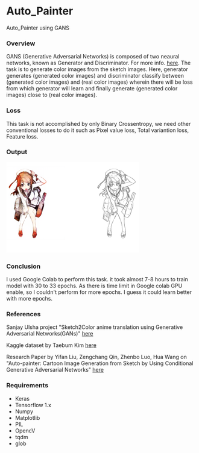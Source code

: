 # Auto_Painter
Auto_Painter using GANS


### Overview
GANS (Generative Adversarial Networks) is composed of two neaural networks, known as Generator and Discriminator. For more info. [here](https://en.wikipedia.org/wiki/Generative_adversarial_network). The task is to generate color images from the sketch images. Here, generator generates (generated color images) and discriminator classify between (generated color images) and (real color images) wherein there will be loss from which generator will learn and finally generate (generated color images) close to (real color images). 

### Loss
This task is not accomplished by only Binary Crossentropy, we need other conventional losses to do it such as Pixel value loss, Total variantion loss, Feature loss.   


### Output

![example of generated image](Image/output.png)

### Conclusion 
I used Google Colab to perform this task. it took almost 7-8 hours to train model with 30 to 33 epochs. As there is time limit in Google colab GPU enable, so I couldn't perform for more epochs. I guess it could learn better with more epochs.

### References
Sanjay Ulsha project "Sketch2Color anime translation using Generative Adversarial Networks(GANs)" [here](https://towardsdatascience.com/sketch-to-color-anime-translation-using-generative-adversarial-networks-gans-8f4f69594aeb)

Kaggle dataset by Taebum Kim [here](https://www.kaggle.com/ktaebum/anime-sketch-colorization-pair)

Research Paper by Yifan Liu, Zengchang Qin, Zhenbo Luo, Hua Wang on "Auto-painter: Cartoon Image Generation from Sketch by Using Conditional Generative Adversarial Networks" [here](https://arxiv.org/abs/1705.01908)


### Requirements
- Keras
- Tensorflow 1.x
- Numpy
- Matplotlib
- PIL
- OpencV
- tqdm
- glob
